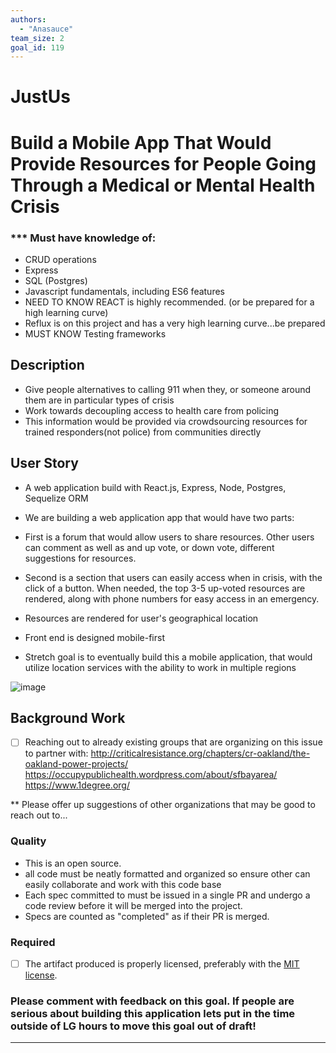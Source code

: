 ```yaml
---
authors:
  - "Anasauce"
team_size: 2
goal_id: 119
---
```


# JustUs

# Build a Mobile App That Would Provide Resources for People Going Through a Medical or Mental Health Crisis

### *** Must have knowledge of:
- CRUD operations
- Express
- SQL (Postgres)
- Javascript fundamentals, including ES6 features
- NEED TO KNOW REACT is highly recommended. (or be prepared for a high learning curve)
- Reflux is on this project and has a very high learning curve...be prepared
- MUST KNOW Testing frameworks

## Description
- Give people alternatives to calling 911 when they, or someone around them are in particular types of crisis 
- Work towards decoupling access to health care from policing
- This information would be provided via crowdsourcing resources for trained responders(not police) from communities directly

## User Story
- A web application build with React.js, Express, Node, Postgres, Sequelize ORM
- We are building a web application app that would have two parts:
- First is a forum that would allow users to share resources. Other users can comment as well as and up vote, or down vote, different suggestions for resources.
- Second is a section that users can easily access when in crisis, with the click of a button. When needed, the top 3-5 up-voted resources are rendered, along with phone numbers for easy access in an emergency.
- Resources are rendered for user's geographical location
- Front end is designed mobile-first

- Stretch goal is to eventually build this a mobile application, that would utilize location services with the ability to work in multiple regions

![image](https://cloud.githubusercontent.com/assets/6962945/19588862/602af254-971d-11e6-92ea-c24f4a67551c.png)

## Background Work
- [ ] Reaching out to already existing groups that are organizing on this issue to partner with:  http://criticalresistance.org/chapters/cr-oakland/the-oakland-power-projects/
  https://occupypublichealth.wordpress.com/about/sfbayarea/ 
  https://www.1degree.org/

*\* Please offer up suggestions of other organizations that may be good to reach out to...

### Quality
- This is an open source.
- all code must be neatly formatted and organized so ensure other can easily collaborate and work with this code base
- Each spec committed to must be issued in a single PR and undergo a code review before it will be merged into the project. 
- Specs are counted as "completed" as if their PR is merged.

### Required
- [ ] The artifact produced is properly licensed, preferably with the [MIT license](https://opensource.org/licenses/MIT).



### Please comment with feedback on this goal. If people are serious about building this application lets put in the time outside of LG hours to move this goal out of draft!

---





